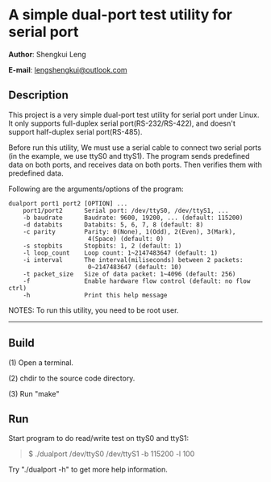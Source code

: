 A simple dual-port test utility for serial port
===============================================
**Author**: Shengkui Leng

**E-mail**: lengshengkui@outlook.com


Description
-----------
This project is a very simple dual-port test utility for serial port under
Linux.  It only supports full-duplex serial port(RS-232/RS-422), and doesn't
support half-duplex serial port(RS-485).

Before run this utility, We must use a serial cable to connect two serial ports
(in the example, we use ttyS0 and ttyS1). The program sends predefined data on
both ports, and receives data on both ports. Then verifies them with predefined
data.

Following are the arguments/options of the program:

    dualport port1 port2 [OPTION] ...
        port1/port2      Serial port: /dev/ttyS0, /dev/ttyS1, ...
        -b baudrate      Baudrate: 9600, 19200, ... (default: 115200)
        -d databits      Databits: 5, 6, 7, 8 (default: 8)
        -c parity        Parity: 0(None), 1(Odd), 2(Even), 3(Mark),
                          4(Space) (default: 0)
        -s stopbits      Stopbits: 1, 2 (default: 1)
        -l loop_count    Loop count: 1~2147483647 (default: 1)
        -i interval      The interval(miliseconds) between 2 packets:
                          0~2147483647 (default: 10)
        -t packet_size   Size of data packet: 1~4096 (default: 256)
        -f               Enable hardware flow control (default: no flow ctrl)
        -h               Print this help message

NOTES: To run this utility, you need to be root user.

* * *

Build
-----------
(1) Open a terminal.

(2) chdir to the source code directory.

(3) Run "make"


Run
-----------
Start program to do read/write test on ttyS0 and ttyS1:

>    $ ./dualport /dev/ttyS0 /dev/ttyS1 -b 115200 -l 100

Try "./dualport -h" to get more help information.
